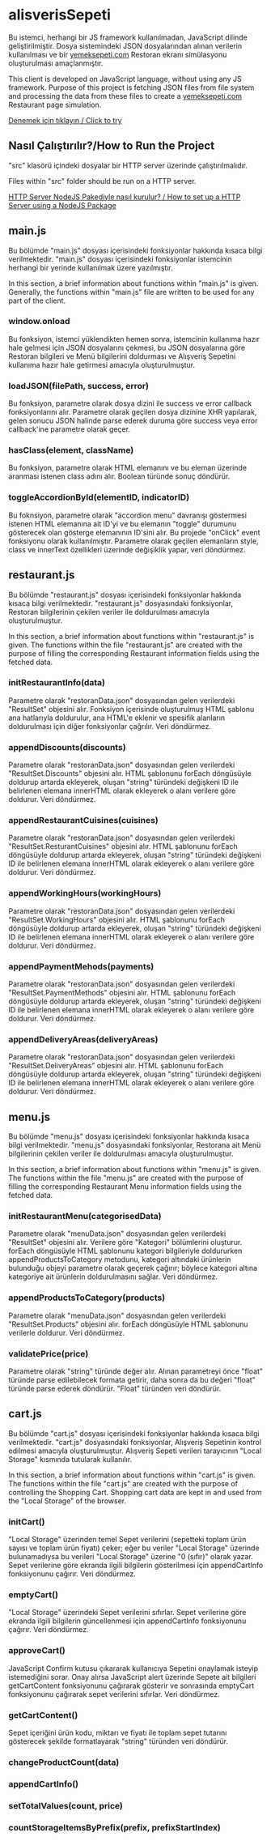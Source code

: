 # alisverisSepeti

Bu istemci, herhangi bir JS framework kullanılmadan, JavaScript dilinde geliştirilmiştir.
Dosya sistemindeki JSON dosyalarından alınan verilerin kullanılması ve bir [yemeksepeti.com](http://yemeksepeti.com) Restoran ekranı simülasyonu oluşturulması amaçlanmıştır.

This client is developed on JavaScript language, without using any JS framework.
Purpose of this project is fetching JSON files from file system and processing the data from these files to create a [yemeksepeti.com](http://yemeksepeti.com) Restaurant page simulation.

[Denemek için tıklayın / Click to try](http://yemeksepeti.basarakkaya.com)

## Nasıl Çalıştırılır?/How to Run the Project

"src" klasörü içindeki dosyalar bir HTTP server üzerinde çalıştırılmalıdır.

Files within "src" folder should be run on a HTTP server.

[HTTP Server NodeJS Pakediyle nasıl kurulur? / How to set up a HTTP Server using a NodeJS Package](https://www.npmjs.com/package/http-server)

## main.js

Bu bölümde "main.js" dosyası içerisindeki fonksiyonlar hakkında kısaca bilgi verilmektedir. "main.js" dosyası içerisindeki fonksiyonlar istemcinin herhangi bir yerinde kullanılmak üzere yazılmıştır.

In this section, a brief information about functions within "main.js" is given. Generally, the functions within "main.js" file are written to be used for any part of the client.

### window.onload

Bu fonksiyon, istemci yüklendikten hemen sonra, istemcinin kullanıma hazır hale gelmesi için JSON dosyalarını çekmesi, bu JSON dosyalarına göre Restoran bilgileri ve Menü bilgilerini doldurması ve Alışveriş Sepetini kullanıma hazır hale getirmesi amacıyla oluşturulmuştur.

### loadJSON(filePath, success, error)

Bu fonksiyon, parametre olarak dosya dizini ile success ve error callback fonksiyonlarını alır. Parametre olarak geçilen dosya dizinine XHR yapılarak, gelen sonucu JSON halinde parse ederek duruma göre success veya error callback'ine parametre olarak geçer.

### hasClass(element, className)

Bu fonksiyon, parametre olarak HTML elemanını ve bu eleman üzerinde aranması istenen class adını alır. Boolean türünde sonuç döndürür.

### toggleAccordionById(elementID, indicatorID)

Bu foknsiyon, parametre olarak "accordion menu" davranışı göstermesi istenen HTML elemanına ait ID'yi ve bu elemanın "toggle" durumunu gösterecek olan gösterge elemanının ID'sini alır. Bu projede "onClick" event fonksiyonu olarak kullanılmıştır. Parametre olarak geçilen elemanların style, class ve innerText özellikleri üzerinde değişiklik yapar, veri döndürmez.

## restaurant.js

Bu bölümde "restaurant.js" dosyası içerisindeki fonksiyonlar hakkında kısaca bilgi verilmektedir. "restaurant.js" dosyasındaki fonksiyonlar, Restoran bilgilerinin çekilen veriler ile doldurulması amacıyla oluşturulmuştur.

In this section, a brief information about functions within "restaurant.js" is given. The functions within the file "restaurant.js" are created with the purpose of filling the corresponding Restaurant information fields using the fetched data.

### initRestaurantInfo(data)

Parametre olarak "restoranData.json" dosyasından gelen verilerdeki "ResultSet" objesini alır. Fonksiyon içerisinde oluşturulmuş HTML şablonu ana hatlarıyla doldurulur, ana HTML'e eklenir ve spesifik alanların doldurulması için diğer fonksiyonlar çağrılır. Veri döndürmez.

### appendDiscounts(discounts)

Parametre olarak "restoranData.json" dosyasından gelen verilerdeki "ResultSet.Discounts" objesini alır. HTML şablonunu forEach döngüsüyle doldurup artarda ekleyerek, oluşan "string" türündeki değişkeni ID ile belirlenen elemana innerHTML olarak ekleyerek o alanı verilere göre doldurur. Veri döndürmez.

### appendRestaurantCuisines(cuisines)

Parametre olarak "restoranData.json" dosyasından gelen verilerdeki "ResultSet.ResturantCuisines" objesini alır. HTML şablonunu forEach döngüsüyle doldurup artarda ekleyerek, oluşan "string" türündeki değişkeni ID ile belirlenen elemana innerHTML olarak ekleyerek o alanı verilere göre doldurur. Veri döndürmez.

### appendWorkingHours(workingHours)

Parametre olarak "restoranData.json" dosyasından gelen verilerdeki "ResultSet.WorkingHours" objesini alır. HTML şablonunu forEach döngüsüyle doldurup artarda ekleyerek, oluşan "string" türündeki değişkeni ID ile belirlenen elemana innerHTML olarak ekleyerek o alanı verilere göre doldurur. Veri döndürmez.

### appendPaymentMehods(payments)

Parametre olarak "restoranData.json" dosyasından gelen verilerdeki "ResultSet.PaymentMethods" objesini alır. HTML şablonunu forEach döngüsüyle doldurup artarda ekleyerek, oluşan "string" türündeki değişkeni ID ile belirlenen elemana innerHTML olarak ekleyerek o alanı verilere göre doldurur. Veri döndürmez.

### appendDeliveryAreas(deliveryAreas)

Parametre olarak "restoranData.json" dosyasından gelen verilerdeki "ResultSet.DeliveryAreas" objesini alır. HTML şablonunu forEach döngüsüyle doldurup artarda ekleyerek, oluşan "string" türündeki değişkeni ID ile belirlenen elemana innerHTML olarak ekleyerek o alanı verilere göre doldurur. Veri döndürmez.

## menu.js

Bu bölümde "menu.js" dosyası içerisindeki fonksiyonlar hakkında kısaca bilgi verilmektedir. "menu.js" dosyasındaki fonksiyonlar, Restorana ait Menü bilgilerinin çekilen veriler ile doldurulması amacıyla oluşturulmuştur.

In this section, a brief information about functions within "menu.js" is given. The functions within the file "menu.js" are created with the purpose of filling the corresponding Restaurant Menu information fields using the fetched data.

### initRestaurantMenu(categorisedData)

Parametre olarak "menuData.json" dosyasından gelen verilerdeki "ResultSet" objesini alır. Verilere göre "Kategori" bölümlerini oluşturur. forEach döngüsüyle HTML şablonunu kategori bilgileriyle doldururken appendProductsToCategory metodunu, kategori altındaki ürünlerin bulunduğu objeyi parametre olarak geçerek çağırır; böylece kategori altına kategoriye ait ürünlerin doldurulmasını sağlar. Veri döndürmez.

### appendProductsToCategory(products)

Parametre olarak "menuData.json" dosyasından gelen verilerdeki "ResultSet.Products" objesini alır. forEach döngüsüyle HTML şablonunu verilerle doldurur. Veri döndürmez.

### validatePrice(price)

Parametre olarak "string" türünde değer alır. Alınan parametreyi önce "float" türünde parse edilebilecek formata getirir, daha sonra da bu değeri "float" türünde parse ederek döndürür. "Float" türünden veri döndürür.

## cart.js

Bu bölümde "cart.js" dosyası içerisindeki fonksiyonlar hakkında kısaca bilgi verilmektedir. "cart.js" dosyasındaki fonksiyonlar, Alışveriş Sepetinin kontrol edilmesi amacıyla oluşturulmuştur. Alışveriş Sepeti verileri tarayıcının "Local Storage" kısmında tutularak kullanılır.

In this section, a brief information about functions within "cart.js" is given. The functions within the file "cart.js" are created with the purpose of controlling the Shopping Cart. Shopping cart data are kept in and used from the "Local Storage" of the browser.

### initCart()

"Local Storage" üzerinden temel Sepet verilerini (sepetteki toplam ürün sayısı ve toplam ürün fiyatı) çeker; eğer bu veriler "Local Storage" üzerinde bulunamadıysa bu verileri "Local Storage" üzerine "0 (sıfır)" olarak yazar. Sepet verilerine göre ekranda ilgili bilgilerin gösterilmesi için appendCartInfo fonksiyonunu çağırır. Veri döndürmez.

### emptyCart()

"Local Storage" üzerindeki Sepet verilerini sıfırlar. Sepet verilerine göre ekranda ilgili bilgilerin güncellenmesi için appendCartInfo fonksiyonunu çağırır. Veri döndürmez.

### approveCart()

JavaScript Confirm kutusu çıkararak kullanıcıya Sepetini onaylamak isteyip istemediğini sorar. Onay alırsa JavaScript alert üzerinde Sepete ait bilgileri getCartContent fonksiyonunu çağırarak gösterir ve sonrasında emptyCart fonksiyonunu çağırarak sepet verilerini sıfırlar. Veri döndürmez.

### getCartContent()

Sepet içeriğini ürün kodu, miktarı ve fiyatı ile toplam sepet tutarını gösterecek şekilde formatlayarak "string" türünden veri döndürür.

### changeProductCount(data)



### appendCartInfo()



### setTotalValues(count, price)



### countStorageItemsByPrefix(prefix, prefixStartIndex)


